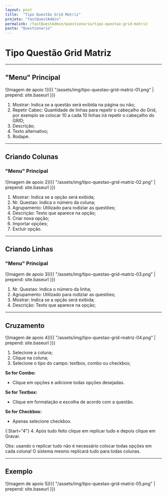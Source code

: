 ```yaml
---
layout: post
title:  "Tipo Questão Grid Matriz"
projeto: "fastQuestAdmin"
permalink: /fastQuestAdmin/questionario/tipo-questao-grid-matriz
pasta: "Questionario"
---
```

# Tipo Questão Grid Matriz

----

## "Menu" Principal

![Imagem de apoio 1]({{ "/assets/img/tipo-questao-grid-matriz-01.png" | prepend: site.baseurl }})

1. Mostrar: Indica se a questão será exibida na página ou não;
2. Repetir Cabec: Quantidade de linhas para repetir o cabeçalho do Grid, por exemplo se colocar 10 a cada 10 linhas irá repetir o cabeçalho do GRID;
3. Descrição;
4. Texto alternativo;
5. Rodapé.

---- 

## Criando Colunas
### "Menu" Principal

![Imagem de apoio 2]({{ "/assets/img/tipo-questao-grid-matriz-02.png" | prepend: site.baseurl }})

1. Mostrar: Indica se a opção será exibida;
2. Nr. Questao: Indica o número da coluna;
3. Agrupamento: Utilizado para rodiziar as questões;
4. Descrição: Texto que aparece na opção;
5. Criar nova opção;
6. Importar opções;
7. Excluir opção.

----

## Criando Linhas
### "Menu" Principal

![Imagem de apoio 3]({{ "/assets/img/tipo-questao-grid-matriz-03.png" | prepend: site.baseurl }})

1. Nr. Questao: Indica o número da linha;
2. Agrupamento: Utilizado para rodiziar as questões;
3. Mostrar: Indica se a opção será exibida;
4. Descrição: Texto que aparece na opção;

----

## Cruzamento

![Imagem de apoio 4]({{ "/assets/img/tipo-questao-grid-matriz-04.png" | prepend: site.baseurl }})

1.  Selecione a coluna;
2.  Clique na coluna;
3.  Selecione o tipo do campo: textbox, combo ou checkbox;

**Se for Combo:**
- Clique em opções e adicione todas opções desejadas.

**Se for Textbox:**
- Clique em formatação e escolha de acordo com a questão.

**Se for Checkbox:**
- Apenas selecione checkbox.

{:Start="4"}
4.  Após tudo feito clique em replicar tudo e depois clique em Gravar.

Obs: usando o replicar tudo não é necessário colocar todas opções em cada coluna! O sistema mesmo replicará tudo para todas colunas.

----

## Exemplo

![Imagem de apoio 5]({{ "/assets/img/tipo-questao-grid-matriz-05.png" | prepend: site.baseurl }})

